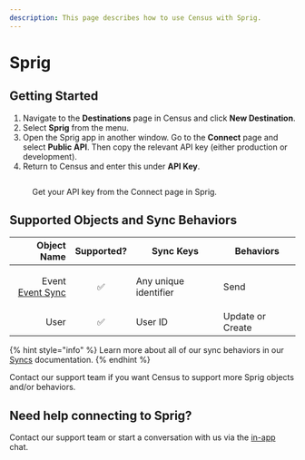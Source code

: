 ```yaml
---
description: This page describes how to use Census with Sprig.
---
```


# Sprig

## Getting Started

1. Navigate to the **Destinations** page in Census and click **New Destination**.
2. Select **Sprig** from the menu.
3. Open the Sprig app in another window. Go to the **Connect** page and select **Public API**. Then copy the relevant API key (either production or development).
4. Return to Census and enter this under **API Key**.

<figure><img src="../.gitbook/assets/Screenshot 2023-02-07 at 2.24.55 PM.png" alt=""><figcaption><p>Get your API key from the Connect page in Sprig.</p></figcaption></figure>

## Supported Objects and Sync Behaviors <a href="#supported-objects-and-sync-behaviors" id="supported-objects-and-sync-behaviors"></a>

|                                                                                      **Object Name** | **Supported?** | **Sync Keys**         | **Behaviors**    |
| ---------------------------------------------------------------------------------------------------: | :------------: | --------------------- | ---------------- |
| <p>Event<br><a href="../basics/defining-source-data/events/#defining-event-syncs">Event Sync</a></p> |        ✅       | Any unique identifier | Send             |
|                                                                                                 User |        ✅       | User ID               | Update or Create |

{% hint style="info" %}
Learn more about all of our sync behaviors in our [Syncs](../syncs/overview.md) documentation.
{% endhint %}

Contact our support team if you want Census to support more Sprig objects and/or behaviors.

## Need help connecting to Sprig?

Contact our support team or start a conversation with us via the [in-app](https://app.getcensus.com) chat.
